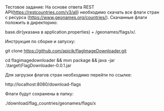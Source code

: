 Тестовое задание:
На основе ответа REST API(https://restcountries.com/v3/all) необходимо скачать 
все флаги стран с ресурса (https://www.geonames.org/countries/).
Скачанные флаги положить в директорию:

base.dir(указана в application.properties) + /geonames/flags/x/.

Инструкция по сборке и запуску:

git clone https://github.com/apicik/flagImageDownloader.git

cd flagimagedownloader && mvn package && java -jar .\target\FlagDownloader-0.0.1.jar

Для загрузки флагов стран необходимо перейти по ссылке: 

http://localhost:8080/download-flags

Флаги будут сохранены в папку: 

./download/flag_countries/geonames/flags/x
